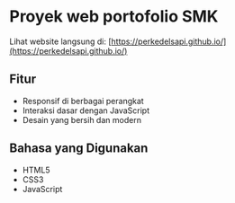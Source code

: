 # Proyek web portofolio SMK

Lihat website langsung di: [https://perkedelsapi.github.io/](https://perkedelsapi.github.io/)



## Fitur

- Responsif di berbagai perangkat
- Interaksi dasar dengan JavaScript
- Desain yang bersih dan modern

## Bahasa yang Digunakan

- HTML5
- CSS3
- JavaScript

